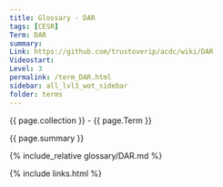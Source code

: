 ```yaml
---
title: Glossary - DAR
tags: [CESR]
Term: DAR
summary: 
Link: https://github.com/trustoverip/acdc/wiki/DAR
Videostart: 
Level: 3
permalink: /term_DAR.html
sidebar: all_lvl3_wot_sidebar
folder: terms
---
```


{{ page.collection }} - {{ page.Term }}

   {{ page.summary }}

{% include_relative glossary/DAR.md %}

 {% include links.html %} 
